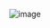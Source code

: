 ![image](https://github.com/ManiFast/ManiFast.github.io/assets/62830326/29f97653-102e-426c-9f36-1df40007d685)

